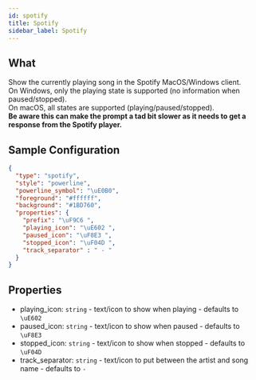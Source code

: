 ```yaml
---
id: spotify
title: Spotify
sidebar_label: Spotify
---
```


## What

Show the currently playing song in the Spotify MacOS/Windows client.  
On Windows, only the playing state is supported (no information when paused/stopped).  
On macOS, all states are supported (playing/paused/stopped).  
**Be aware this can make the prompt a tad bit slower as it needs to get a response from the Spotify player.**  

## Sample Configuration

```json
{
  "type": "spotify",
  "style": "powerline",
  "powerline_symbol": "\uE0B0",
  "foreground": "#ffffff",
  "background": "#1BD760",
  "properties": {
    "prefix": "\uF9C6 ",
    "playing_icon": "\uE602 ",
    "paused_icon": "\uF8E3 ",
    "stopped_icon": "\uF04D ",
    "track_separator" : " - "
  }
}
```

## Properties

- playing_icon: `string` - text/icon to show when playing - defaults to `\uE602 `
- paused_icon: `string` - text/icon to show when paused - defaults to `\uF8E3 `
- stopped_icon: `string` - text/icon to show when stopped - defaults to `\uF04D `
- track_separator: `string` - text/icon to put between the artist and song name - defaults to ` - `
